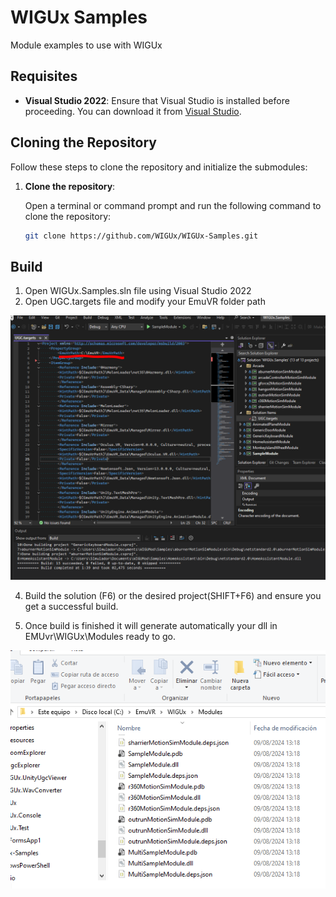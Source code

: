 # WIGUx Samples

Module examples to use with WIGUx

## Requisites

- **Visual Studio 2022**: Ensure that Visual Studio is installed before proceeding. You can download it from [Visual Studio](https://visualstudio.microsoft.com/).

## Cloning the Repository

Follow these steps to clone the repository and initialize the submodules:

1. **Clone the repository**:

   Open a terminal or command prompt and run the following command to clone the repository:

   ```bash
   git clone https://github.com/WIGUx/WIGUx-Samples.git
   ```

## Build

1. Open WIGUx.Samples.sln file using Visual Studio 2022
2. Open UGC.targets file and modify your EmuVR folder path

![Alt text](img/img1.PNG)

4. Build the solution (F6) or the desired project(SHIFT+F6) and ensure you get a successful build.

5. Once build is finished it will generate automatically your dll in EMUvr\WIGUx\Modules ready to go.

![Alt text](img/img2.PNG)

